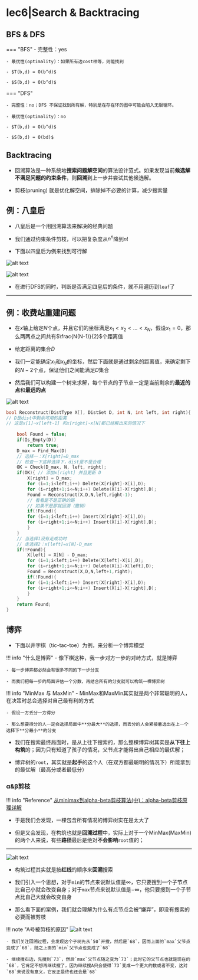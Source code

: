 # lec6|Search & Backtracing

## BFS & DFS

=== "BFS"
    - 完整性：yes
    
    - 最优性(optimality)：如果所有边cost相等，则能找到

    - $T(b,d) = O(b^d)$

    - $S(b,d) = O(b^d)$ 

=== "DFS"

    - 完整性：no；DFS 不保证找到所有解，特别是在存在环的图中可能会陷入无限循环。
    
    - 最优性(optimality)：no

    - $T(b,d) = O(b^d)$

    - $S(b,d) = O(bd)$ 
 

## Backtracing

- 回溯算法是一种系统地**搜索问题解空间**的算法设计范式。如果发现当前**候选解不满足问题的约束条件**，则**回溯**到上一步并尝试其他候选解。

- 剪枝(pruning) 就是优化解空间，排除掉不必要的计算，减少搜索量

## 例：八皇后
    
- 八皇后是一个用回溯算法来解决的经典问题

- 我们通过约束条件剪枝，可以把复杂度从$n^n$降到$n!$

- 下面以四皇后为例来找到可行解

![alt text](bt_3.png)

![alt text](bt_4.png)

- 在进行DFS的同时，判断是否满足四皇后的条件，就不用遍历到`leaf`了



---

## 例：收费站重建问题
    
- 在$x$轴上给定$N$个点，并且它们的坐标满足$x_1 < x_2 <...< x_N$，假设$x_1=0$，那么两两点之间共有$\frac{N(N-1)}{2}$个距离值

- 给定距离的集合$D$

- 我们一定能确定$x_1$和$x_N$的坐标，然后下面就是通过剩余的距离值，来确定剩下的$N-2$个点，保证他们之间能满足$D$集合

- 然后我们可以构建一个树来求解，每个节点的子节点一定是当前剩余的**最近的点**和**最远的点**

![alt text](search_1.png)

```cpp title="Reconstruct"
bool Reconstruct(DistType X[], DistSet D, int N, int left, int right){
// D是dist中剩余可用的距离
// 这是x[1]~x[left-1] 和x[right]~x[N]都已经解出来的情况下
    
    bool Found = false;
    if(Is_Empty(D))
        return true;
    D_max = Find_Max(D)
    // 选择一：X[right]=D_max
    // 检查一下这种选择下，dist是不是合理
    OK = Check(D_max, N, left, right);
    if(OK){ // 添加x[right] 并且更新 D
        X[right] = D_max;
        for (i=1;i<left;i++) Delete(X[right]-X[i],D);
        for (i=right+1;i<=N;i++) Delete(X[i]-X[right],D);
        Found = Reconstruct(X,D,N,left,right-1);
        // 看看是不是正确的路
        // 如果不是那就回溯（撤销）
        if(!Found){
        for (i=1;i<left;i++) Insert(X[right]-X[i],D);
        for (i=right+1;i<=N;i++) Insert(X[i]-X[right],D);     
        }
    }
    // 当选择1没有走成功时
    // 走选择2：x[left]=x[N]-D_max
    if(!Found){
        X[left] = X[N] - D_max;
        for (i=1;i<left;i++) Delete(X[left]-X[i],D);
        for (i=right+1;i<=N;i++) Delete(X[i]-X[left],D);
        Found = Reconstruct(X,D,N,left+1,right);
        if(!Found){
        for (i=1;i<left;i++) Insert(X[right]-X[i],D);
        for (i=right+1;i<=N;i++) Insert(X[i]-X[right],D);    
        }
    }
    return Found;
}
```

## 博弈

- 下面以井字棋（tic-tac-toe）为例，来分析一个博弈模型

!!! info "什么是博弈"
    - 像下棋这种，我一步对方一步的对峙方式，就是博弈

    - 每一步博弈都必然会有很多不同的下一步分支

    - 而我们把每一步的局面评估一个分数，再结合所有的分支就可以构筑一棵博弈树


!!! info "MinMax 与 MaxMin"
    - MinMax和MaxMin其实就是两个非常聪明的人，在决策时总会选择对自己最有利的方式

    - 假设一方丢分一方得分

    - 那么想要得分的人一定会选择局面中**分最大**的选择，而丢分的人会紧接着选出在上一个选择下**分最小**的分支

- 我们在搜索最终局面时，是从上往下搜索的，那么整棵博弈树其实是**从下往上构筑**的；因为只有知道了孩子的情况，父节点才能得出自己相应的最优解；

- 博弈树的`root`，其实就是**起手**的这个人（在双方都最聪明的情况下）所能拿到的最优解（最高分或者最低分）



### α&β剪枝

!!! info "Reference"
    [从minimax到alpha-beta剪枝算法(中)：alpha-beta剪枝原理详解](https://www.bilibili.com/video/BV1yG411o7uH?spm_id_from=333.788.player.switch&vd_source=09de771bb3c2015589e30290692baf80)


- 于是我们会发现，一棵包含所有情况的博弈树实在是太大了

- 但是又会发现，在构筑也就是**回溯过程**中，实际上对于一个MinMax(MaxMin)的两个人来说，有些**路径**最后是绝对**不会影响**`root`值的；

---
![alt text](bt_1.png)

- 构筑过程其实就是按**红线**的顺序来**回溯**搜索

- 我们引入一个思想，对于`min`的节点来说默认值是$\infty$，它只要搜到一个子节点比自己小就会改变自身；对于`max`节点来说默认值是$-\infty$，他只要搜到一个子节点比自己大就会改变自身

- 那么看下面的案例，我们就会理解为什么有点节点会被“嫌弃”，即没有搜索的必要而被剪枝

!!! note "A号被剪枝的原因"
    ![alt text](bt_2.png)

    - 我们关注回溯过程，会发现这个子树先从`50`开搜，然后是`68`，因而上面的`max`父节点变成了`68`，随之上面的`min`父节点也变成了`68`

    - 继续搜右边，先搜到`73`，然后`max`父节点随之变为`73`；此时它的父节点也就是现在的`68`，它肯定不想再继续搜了，因为继续搜A只会使得`73`变成一个更大的数或者不变，这对`68`来说没有意义，它反正最终也还会是`68`